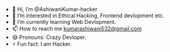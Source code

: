 - 👋 Hi, I’m @AshiwaniKumar-hacker
- 👀 I’m interested in Ethical Hacking, Frontend devlopment etc.
- 🌱 I’m currently learning Web Devlopment.
- 📫 How to reach me kumarashiwani532@gmail.com
- 😄 Pronouns: Crazy Devloper.
- ⚡ Fun fact: I am Hacker.

<!---
AshiwaniKumar-hacker/AshiwaniKumar-hacker is a ✨ special ✨ repository because its `README.md` (this file) appears on your GitHub profile.
You can click the Preview link to take a look at your changes.
--->
